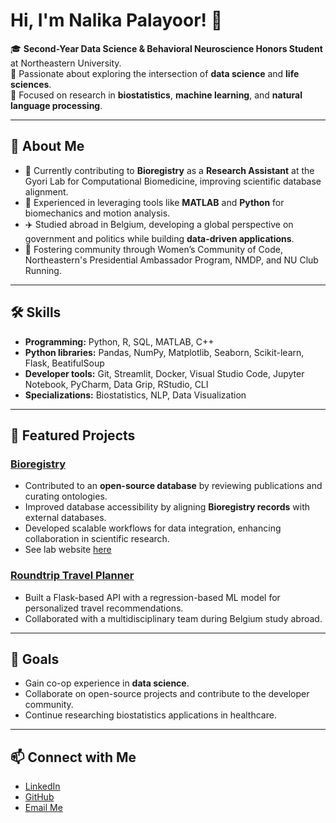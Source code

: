 # Hi, I'm Nalika Palayoor! 👋

🎓 **Second-Year Data Science & Behavioral Neuroscience Honors Student** at Northeastern University.  
🌱 Passionate about exploring the intersection of **data science** and **life sciences**.  
🔬 Focused on research in **biostatistics**, **machine learning**, and **natural language processing**.  

---

## 🌱 About Me  
- 🧠 Currently contributing to **Bioregistry** as a **Research Assistant** at the Gyori Lab for Computational Biomedicine, improving scientific database alignment.  
- 🔬 Experienced in leveraging tools like **MATLAB** and **Python** for biomechanics and motion analysis.  
- ✈️ Studied abroad in Belgium, developing a global perspective on government and politics while building **data-driven applications**.  
- 🏃 Fostering community through Women’s Community of Code, Northeastern's Presidential Ambassador Program, NMDP, and NU Club Running.

---

## 🛠 Skills  
- **Programming:** Python, R, SQL, MATLAB, C++
- **Python libraries:** Pandas, NumPy, Matplotlib, Seaborn, Scikit-learn, Flask, BeatifulSoup 
- **Developer tools:** Git, Streamlit, Docker, Visual Studio Code, Jupyter Notebook, PyCharm, Data Grip, RStudio, CLI
- **Specializations:** Biostatistics, NLP, Data Visualization  

---

## 🌟 Featured Projects  
### [Bioregistry](https://github.com/nalikapalayoor/bioregistry)  
- Contributed to an **open-source database** by reviewing publications and curating ontologies.  
- Improved database accessibility by aligning **Bioregistry records** with external databases.  
- Developed scalable workflows for data integration, enhancing collaboration in scientific research.
- See lab website [here](https://gyorilab.github.io/)

### [Roundtrip Travel Planner](https://github.com/nalikapalayoor/RoundTripApp)
- Built a Flask-based API with a regression-based ML model for personalized travel recommendations.  
- Collaborated with a multidisciplinary team during Belgium study abroad.  


---

## 🚀 Goals  
- Gain co-op experience in **data science**.
- Collaborate on open-source projects and contribute to the developer community.  
- Continue researching biostatistics applications in healthcare.  

---

## 📫 Connect with Me  
- [LinkedIn](https://linkedin.com/in/nalika-palayoor)  
- [GitHub](https://github.com/nalikapalayoor)  
- [Email Me](mailto:palayoor.n@northeastern.edu)  
